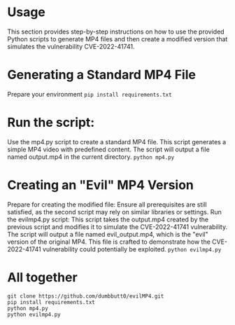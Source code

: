 # Usage
This section provides step-by-step instructions on how to use the provided Python scripts to generate MP4 files and then create a modified version that simulates the vulnerability CVE-2022-41741.

# Generating a Standard MP4 File
Prepare your environment
`pip install requirements.txt`
# Run the script:
Use the mp4.py script to create a standard MP4 file. This script generates a simple MP4 video with predefined content.
The script will output a file named output.mp4 in the current directory.
`python mp4.py`
# Creating an "Evil" MP4 Version
Prepare for creating the modified file:
Ensure all prerequisites are still satisfied, as the second script may rely on similar libraries or settings.
Run the evilmp4.py script:
This script takes the output.mp4 created by the previous script and modifies it to simulate the CVE-2022-41741 vulnerability.
The script will output a file named evil_output.mp4, which is the "evil" version of the original MP4. This file is crafted to demonstrate how the CVE-2022-41741 vulnerability could potentially be exploited.
`python evilmp4.py`

# All together
```
git clone https://github.com/dumbbutt0/evilMP4.git
pip install requirements.txt
python mp4.py
python evilmp4.py
```
